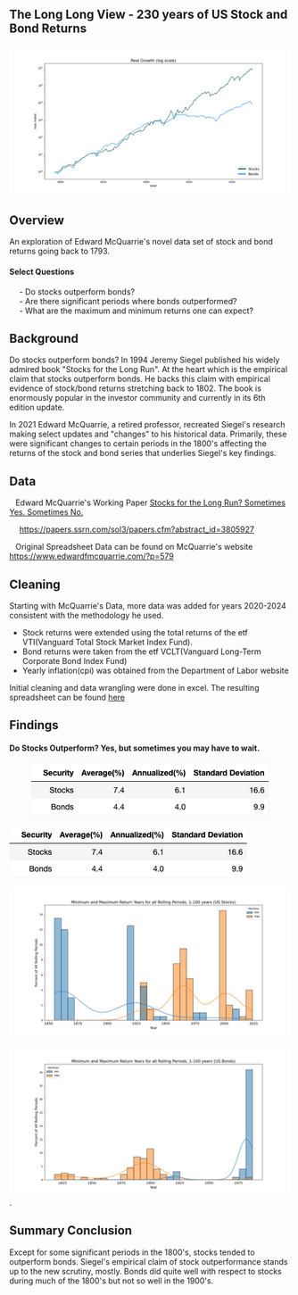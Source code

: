 ## The Long Long View - 230 years of US Stock and Bond Returns 

![US Real Returns 1793-Present](https://github.com/StarkArk/The_Long_View_Stocks_Bonds/blob/main/Images/stock_bond_real_comparison_history.png)

## Overview  
  
An exploration of Edward McQuarrie's novel data set of stock and bond returns going back to 1793.  
  
#### Select Questions  
&emsp; - Do stocks outperform bonds?  
&emsp; - Are there significant periods where bonds outperformed?  
&emsp; - What are the maximum and minimum returns one can expect?  


## Background
  
Do stocks outperform bonds? In 1994 Jeremy Siegel published his widely admired book "Stocks for the Long Run". At the heart which is
the empirical claim that stocks outperform bonds. He backs this claim with empirical evidence of stock/bond returns stretching back to
1802. The book is enormously popular in the investor community and currently in its 6th edition update.  
  
In 2021 Edward McQuarrie, a retired professor, recreated Siegel's research making select updates and "changes" to his historical data.
Primarily, these were significant changes to certain periods in the 1800's affecting the returns of the stock and bond series that
underlies Siegel's key findings.  
  
## Data  
  
&ensp; Edward McQuarrie's Working Paper <ins>Stocks for the Long Run? Sometimes Yes. Sometimes No.</ins>  
  
&emsp; https://papers.ssrn.com/sol3/papers.cfm?abstract_id=3805927  
  
&ensp; Original Spreadsheet Data can be found on McQuarrie's website https://www.edwardfmcquarrie.com/?p=579  
  
## Cleaning  
  
Starting with McQuarrie's Data, more data was added for years 2020-2024 consistent with the methodology he used.  
    
- Stock returns were extended using the total returns of the etf VTI(Vanguard Total Stock Market Index Fund).  
- Bond returns were taken from the etf VCLT(Vanguard Long-Term Corporate Bond Index Fund) 
- Yearly inflation(cpi) was obtained from the Department of Labor website  
  
Initial cleaning and data wrangling were done in excel. The resulting spreadsheet can be found [here](https://github.com/StarkArk/The_Long_View_Stocks_Bonds/blob/main/Data/mcquarrie_real_stock_bond_returns_prepped_csv.csv) 

## Findings  
  
#### Do Stocks Outperform? Yes, but sometimes you may have to wait.  
  
<p align="center">
  <img src="https://github.com/StarkArk/The_Long_View_Stocks_Bonds/blob/main/Images/summary_returns_table.png?raw=true" alt="Summary Table"/>
</p>

![Summary Table](https://github.com/StarkArk/The_Long_View_Stocks_Bonds/blob/main/Images/summary_returns_table.png)
  
![Stocks - Best and Worst Rolling Periods](https://github.com/StarkArk/The_Long_View_Stocks_Bonds/blob/main/Images/stocks_best_worst_years_rolling_1to100.png)

![Bonds - Best and Worst Rolling Periods](https://github.com/StarkArk/The_Long_View_Stocks_Bonds/blob/main/Images/bonds_best_worst_years_rolling_1to100_perc.png). 
  

## Summary Conclusion  
  
Except for some significant periods in the 1800's, stocks tended to outperform bonds. Siegel's empirical claim of stock outperformance stands up
to the new scrutiny, mostly. Bonds did quite well with respect to stocks during much of the 1800's but not so well in the 1900's.